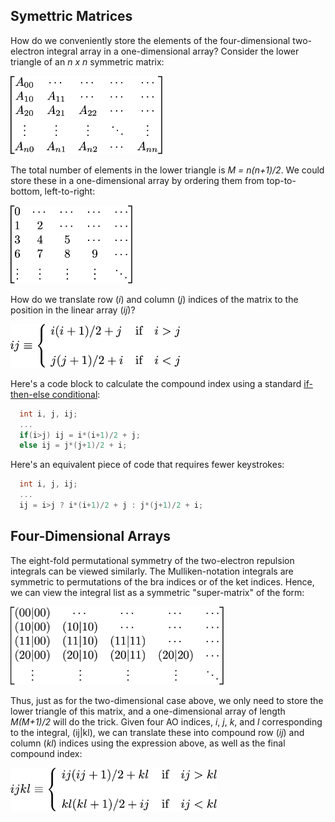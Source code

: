 ## Symettric Matrices
How do we conveniently store the elements of the four-dimensional two-electron integral array in a one-dimensional array?  Consider the lower triangle of an *n x n* symmetric matrix:

<picture>
  <source media="(prefers-color-scheme: dark)" srcset="../figures/dark/n-by-n-symmetric-matrix.png">
  <source media="(prefers-color-scheme: light)" srcset="../figures/n-by-n-symmetric-matrix.png">
  <img src="../figures/n-by-n-symmetric-matrix.png" height="125">
</picture>

The total number of elements in the lower triangle is *M = n(n+1)/2*.  We could store these in a one-dimensional array by ordering them from top-to-bottom, left-to-right:

<picture>
  <source media="(prefers-color-scheme: dark)" srcset="../figures/dark/lower-triang-numbered-matrix.png">
  <source media="(prefers-color-scheme: light)" srcset="../figures/lower-triang-numbered-matrix.png">
  <img src="../figures/lower-triang-numbered-matrix.png" height="125">
</picture>

How do we translate row (*i*) and column (*j*) indices of the matrix to the position in the linear array (*ij*)?

<picture>
  <source media="(prefers-color-scheme: dark)" srcset="../figures/dark/ioff-compound-index.png">
  <source media="(prefers-color-scheme: light)" srcset="../figures/ioff-compound-index.png">
  <img src="../figures/ioff-compound-index.png" height="70">
</picture>

Here's a code block to calculate the compound index using a standard [if-then-else conditional](https://github.com/CrawfordGroup/ProgrammingProjects/wiki/Control-Statements):
```c++
  int i, j, ij;
  ...
  if(i>j) ij = i*(i+1)/2 + j;
  else ij = j*(j+1)/2 + i;
```
Here's an equivalent piece of code that requires fewer keystrokes:
```c++
  int i, j, ij;
  ...
  ij = i>j ? i*(i+1)/2 + j : j*(j+1)/2 + i;
```

## Four-Dimensional Arrays
The eight-fold permutational symmetry of the two-electron repulsion integrals can be viewed similarly.  The Mulliken-notation integrals are symmetric to permutations of the bra indices or of the ket indices.  Hence, we can view the integral list as a symmetric "super-matrix" of the form:

<picture>
  <source media="(prefers-color-scheme: dark)" srcset="../figures/dark/symmetric-integral-matrix.png">
  <source media="(prefers-color-scheme: light)" srcset="../figures/symmetric-integral-matrix.png">
  <img src="../figures/symmetric-integral-matrix.png" height="125">
</picture>

Thus, just as for the two-dimensional case above, we only need to store the lower triangle of this matrix, and a one-dimensional array of length *M(M+1)/2* will do the trick.  Given four AO indices, *i*, *j*, *k*, and *l* corresponding to the integral, (ij|kl), we can translate these into compound row (*ij*) and column (*kl*) indices using the expression above, as well as the final compound index:

<picture>
  <source media="(prefers-color-scheme: dark)" srcset="../figures/dark/ioff-final-compound-index.png">
  <source media="(prefers-color-scheme: light)" srcset="../figures/ioff-final-compound-index.png">
  <img src="../figures/ioff-final-compound-index.png" height="70">
</picture>
